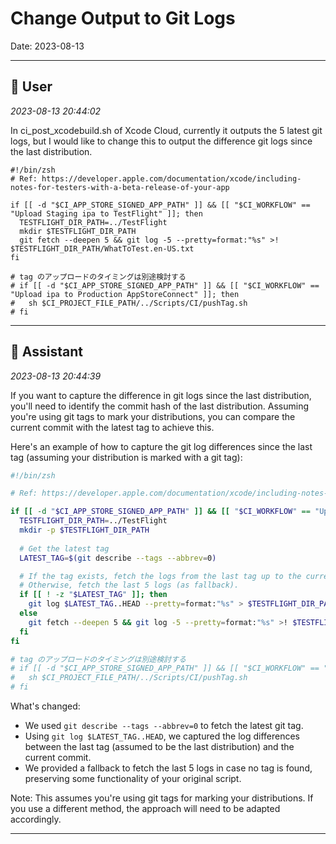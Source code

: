 # Change Output to Git Logs

Date: 2023-08-13

---

## 👤 User
*2023-08-13 20:44:02*

In ci_post_xcodebuild.sh of Xcode Cloud, currently it outputs the 5 latest git logs, but I would like to change this to output the difference git logs since the last distribution.

```
#!/bin/zsh
# Ref: https://developer.apple.com/documentation/xcode/including-notes-for-testers-with-a-beta-release-of-your-app

if [[ -d "$CI_APP_STORE_SIGNED_APP_PATH" ]] && [[ "$CI_WORKFLOW" == "Upload Staging ipa to TestFlight" ]]; then
  TESTFLIGHT_DIR_PATH=../TestFlight
  mkdir $TESTFLIGHT_DIR_PATH
  git fetch --deepen 5 && git log -5 --pretty=format:"%s" >! $TESTFLIGHT_DIR_PATH/WhatToTest.en-US.txt
fi

# tag のアップロードのタイミングは別途検討する
# if [[ -d "$CI_APP_STORE_SIGNED_APP_PATH" ]] && [[ "$CI_WORKFLOW" == "Upload ipa to Production AppStoreConnect" ]]; then
#   sh $CI_PROJECT_FILE_PATH/../Scripts/CI/pushTag.sh
# fi

```

---

## 🤖 Assistant
*2023-08-13 20:44:39*

If you want to capture the difference in git logs since the last distribution, you'll need to identify the commit hash of the last distribution. Assuming you're using git tags to mark your distributions, you can compare the current commit with the latest tag to achieve this.

Here's an example of how to capture the git log differences since the last tag (assuming your distribution is marked with a git tag):

```bash
#!/bin/zsh

# Ref: https://developer.apple.com/documentation/xcode/including-notes-for-testers-with-a-beta-release-of-your-app

if [[ -d "$CI_APP_STORE_SIGNED_APP_PATH" ]] && [[ "$CI_WORKFLOW" == "Upload Staging ipa to TestFlight" ]]; then
  TESTFLIGHT_DIR_PATH=../TestFlight
  mkdir -p $TESTFLIGHT_DIR_PATH
  
  # Get the latest tag
  LATEST_TAG=$(git describe --tags --abbrev=0)

  # If the tag exists, fetch the logs from the last tag up to the current commit.
  # Otherwise, fetch the last 5 logs (as fallback).
  if [[ ! -z "$LATEST_TAG" ]]; then
    git log $LATEST_TAG..HEAD --pretty=format:"%s" > $TESTFLIGHT_DIR_PATH/WhatToTest.en-US.txt
  else
    git fetch --deepen 5 && git log -5 --pretty=format:"%s" >! $TESTFLIGHT_DIR_PATH/WhatToTest.en-US.txt
  fi
fi

# tag のアップロードのタイミングは別途検討する
# if [[ -d "$CI_APP_STORE_SIGNED_APP_PATH" ]] && [[ "$CI_WORKFLOW" == "Upload ipa to Production AppStoreConnect" ]]; then
#   sh $CI_PROJECT_FILE_PATH/../Scripts/CI/pushTag.sh
# fi
```

What's changed:
- We used `git describe --tags --abbrev=0` to fetch the latest git tag.
- Using `git log $LATEST_TAG..HEAD`, we captured the log differences between the last tag (assumed to be the last distribution) and the current commit.
- We provided a fallback to fetch the last 5 logs in case no tag is found, preserving some functionality of your original script.

Note: This assumes you're using git tags for marking your distributions. If you use a different method, the approach will need to be adapted accordingly.

---
